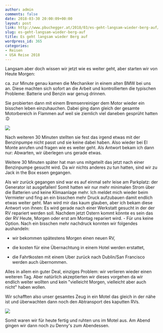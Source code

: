 ```yaml
---
author: admin
comments: false
date: 2018-03-30 20:00:09+00:00
layout: post
link: http://www.pbuchegger.at/2018/03/es-geht-langsam-wieder-berg-auf/
slug: es-geht-langsam-wieder-berg-auf
title: Es geht langsam wieder Berg auf
wordpress_id: 365
categories:
- Reisen
- USA Reise 2018
---
```


Langsam aber doch wissen wir jetzt wie es weiter geht, aber starten wir von Heute Morgen:

ca. zur Minute genau kamen die Mechaniker in einem alten BMW bei uns an. Diese machten sich sofort an die Arbeit und kontrollierten die typischen Probleme: Batterie und Benzin war genug drinnen.

Sie probierten dann mit einem Bremsenreiniger dem Motor wieder ein bisschen leben einzuhauchen. Dabei ging dann gleich der gesamte Motorbereich in Flammen auf weil sie ziemlich viel daneben gesprüht hatten :D

[![](http://www.pbuchegger.at/wp-content/uploads/2018/03/20180330_094030_HDR-1024x512.jpg)](http://www.pbuchegger.at/wp-content/uploads/2018/03/20180330_094030_HDR.jpg)

Nach weiteren 30 Minuten stellten sie fest das irgend etwas mit der Benzinpumpe nicht passt und sie keine dabei haben. Also wieder bei El Monte anrufen und fragen wie es weiter geht. Als Antwort bekam ich dann nur: Abwarten, wir überlegen uns gerade etwas.

Weitere 30 Minuten später hat man uns mitgeteilt das jetzt nach einer Benzinpumpe gesucht wird. Da wir nichts anderes zu tun hatten, sind wir zu Jack in the Box essen gegangen.

Als wir zurück gegangen sind war es auf einmal sehr leise am Parkplatz: der Generator ist ausgefallen! Somit hatten wir nur mehr minimalen Strom über die Batterien und keine Klimaanlage mehr. Ich meldet mich wieder beim Vermieter und fing an ein bisschen mehr Druck aufzubauen damit endlich etwas weiter geht.
Man wird mir das kaum glauben, aber ich bekam diese Antwort von ihnen: Es wird gerade nach einer Werkstatt gesucht in der der RV repariert werden soll. Nachdem jetzt Ostern kommt könnte es sein das der RV Heute, Morgen oder erst am Montag repariert wird. - Für uns keine Option. Nach ein bisschen mehr nachdruck konnten wir folgendes aushandeln:



 	
  * wir bekommen spätestens Morgen einen neuen RV,

 	
  * die kosten für eine Übernachtung in einem Hotel werden erstattet,

 	
  * die Fahrtkosten mit einem Uber zurück nach Dublin/San Francisco werden auch übernommen.


Alles in allem ein guter Deal, einziges Problem: wir verlieren wieder einen weiteren Tag. Aber natürlich akzeptierten wir dieses vorgehen da wir endlich weiter wollten und kein "vielleicht Morgen, vielleicht aber auch nicht" haben wollen.

Wir schafften also unser gesamtes Zeug in ein Motel das gleich in der nähe ist und überwachten dann noch den Abtransport des kaputten RVs.

[![](http://www.pbuchegger.at/wp-content/uploads/2018/03/20180330_130901-1024x512.jpg)](http://www.pbuchegger.at/wp-content/uploads/2018/03/20180330_130901.jpg)

Somit waren wir für heute fertig und ruhten uns im Motel aus. Am Abend gingen wir dann noch zu Denny's zum Abendessen.
